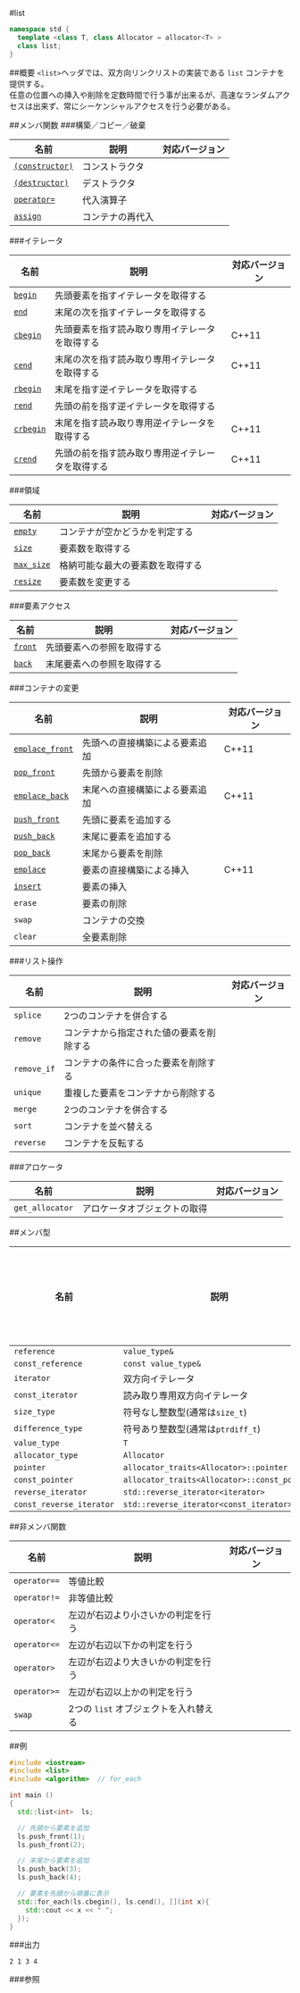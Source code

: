 #list
```cpp
namespace std {
  template <class T, class Allocator = allocator<T> >
  class list;
}
```

##概要
`<list>`ヘッダでは、双方向リンクリストの実装である `list` コンテナを提供する。  
任意の位置への挿入や削除を定数時間で行う事が出来るが、高速なランダムアクセスは出来ず、常にシーケンシャルアクセスを行う必要がある。


##メンバ関数
###構築／コピー／破棄

| 名前 | 説明 | 対応バージョン |
|-----------------------------------|----------------|-------|
| [`(constructor)`](./list/list.md) | コンストラクタ | |
| [`(destructor)`](./list/-list.md) | デストラクタ | |
| [`operator=`](./list/op_assign.md) | 代入演算子 | |
| [`assign`](./list/assign.md) | コンテナの再代入 | |


###イテレータ

| 名前 | 説明 | 対応バージョン |
|--------------------------------|----------------|-------|
| [`begin`](./list/begin.md)     | 先頭要素を指すイテレータを取得する               | |
| [`end`](./list/end.md)         | 末尾の次を指すイテレータを取得する               | |
| [`cbegin`](./list/cbegin.md)   | 先頭要素を指す読み取り専用イテレータを取得する   | C++11 |
| [`cend`](./list/cend.md)       | 末尾の次を指す読み取り専用イテレータを取得する   | C++11 |
| [`rbegin`](./list/rbegin.md)   | 末尾を指す逆イテレータを取得する                 | |
| [`rend`](./list/rend.md)       | 先頭の前を指す逆イテレータを取得する             | |
| [`crbegin`](./list/crbegin.md) | 末尾を指す読み取り専用逆イテレータを取得する     | C++11 |
| [`crend`](./list/crend.md)     | 先頭の前を指す読み取り専用逆イテレータを取得する | C++11 |


###領域

| 名前 | 説明 | 対応バージョン |
|----------------------------------|----------------------------------|-------|
| [`empty`](./list/empty.md)       | コンテナが空かどうかを判定する   | |
| [`size`](./list/size.md)         | 要素数を取得する                 | |
| [`max_size`](./list/max_size.md) | 格納可能な最大の要素数を取得する | |
| [`resize`](./list/resize.md)     | 要素数を変更する                 | |


###要素アクセス

| 名前 | 説明 | 対応バージョン |
|----------------------------|----------------------------|-------|
| [`front`](./list/front.md) | 先頭要素への参照を取得する | |
| [`back`](./list/back.md)   | 末尾要素への参照を取得する | |


###コンテナの変更

| 名前 | 説明 | 対応バージョン |
|-----------------|--------------------------------|-------|
| [`emplace_front`](./list/emplace_front.md) | 先頭への直接構築による要素追加 | C++11 |
| [`pop_front`](./list/pop_front.md)         | 先頭から要素を削除             | |
| [`emplace_back`](./list/emplace_back.md)   | 末尾への直接構築による要素追加 | C++11 |
| [`push_front`](./list/push_front.md)       | 先頭に要素を追加する           | |
| [`push_back`](./list/push_back.md)         | 末尾に要素を追加する           | |
| [`pop_back`](./list/pop_back.md)           | 末尾から要素を削除             | |
| [`emplace`](./list/emplace.md)             | 要素の直接構築による挿入       | C++11 |
| [`insert`](./list/insert.md)               | 要素の挿入                     | |
| `erase`         | 要素の削除 | |
| `swap`          | コンテナの交換 | |
| `clear`         | 全要素削除 | |


###リスト操作

| 名前 | 説明 | 対応バージョン |
|-----------------|--------------------------------|-------|
| `splice` | 2つのコンテナを併合する | |
| `remove` | コンテナから指定された値の要素を削除する | |
| `remove_if` | コンテナの条件に合った要素を削除する | |
| `unique` | 重複した要素をコンテナから削除する | |
| `merge` | 2つのコンテナを併合する | |
| `sort` | コンテナを並べ替える | |
| `reverse` | コンテナを反転する | |


###アロケータ

| 名前 | 説明 | 対応バージョン |
|-----------------|------------------------------|-------|
| `get_allocator` | アロケータオブジェクトの取得 | |


##メンバ型

| 名前 | 説明 | 対応バージョン |
|-----------------|------------------------------|-------|
| `reference` | `value_type&` | |
| `const_reference` | `const value_type&` | |
| `iterator` | 双方向イテレータ | |
| `const_iterator` | 読み取り専用双方向イテレータ | |
| `size_type` | 符号なし整数型(通常は`size_t`) | |
| `difference_type` | 符号あり整数型(通常は`ptrdiff_t`) | |
| `value_type` | `T` | |
| `allocator_type` | `Allocator` | |
| `pointer` | `allocator_traits<Allocator>::pointer` | |
| `const_pointer` | `allocator_traits<Allocator>::const_pointer` | |
| `reverse_iterator` | `std::reverse_iterator<iterator>` | |
| `const_reverse_iterator` | `std::reverse_iterator<const_iterator>` | |


##非メンバ関数

| 名前 | 説明 | 対応バージョン |
|--------------|------------------------------|-------|
| `operator==` | 等値比較 | |
| `operator!=` | 非等値比較 | |
| `operator<`  | 左辺が右辺より小さいかの判定を行う | |
| `operator<=` | 左辺が右辺以下かの判定を行う | |
| `operator>`  | 左辺が右辺より大きいかの判定を行う | |
| `operator>=` | 左辺が右辺以上かの判定を行う | |
| `swap`       | 2つの `list` オブジェクトを入れ替える | |


##例
```cpp
#include <iostream>
#include <list>
#include <algorithm>  // for_each

int main ()
{
  std::list<int>  ls;

  // 先頭から要素を追加
  ls.push_front(1);
  ls.push_front(2);

  // 末尾から要素を追加
  ls.push_back(3);
  ls.push_back(4);

  // 要素を先頭から順番に表示
  std::for_each(ls.cbegin(), ls.cend(), [](int x){
    std::cout << x << " ";
  });
}
```

###出力
```
2 1 3 4 
```

###参照


